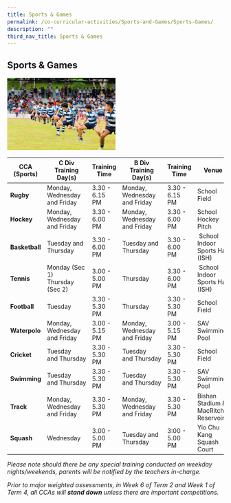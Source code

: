 ```yaml
---
title: Sports & Games
permalink: /co-curricular-activities/Sports-and-Games/Sports-Games/
description: ""
third_nav_title: Sports & Games
---
```

## Sports & Games

<img src="/images/Saints Experience -_ CCAs -_ Sports and Games.jpeg" 
     style="width:50%">
		 

| CCA (Sports) | C Div Training Day(s) | Training Time | B Div Training Day(s) | Training Time | Venue | Teacher(s) In-Charge |
| -------- | -------- | -------- | -------- | -------- |  -------- | -------- |
| **Rugby**     | Monday, Wednesday and Friday    | 3.30 - 6.15 PM     | Monday, Wednesday and Friday     | 3.30 - 6.15 PM     | School Field     |  Mr Benedict Tan |
| **Hockey**     | Monday, Wednesday and Friday    | 3.30 - 6.00 PM     | Monday, Wednesday and Friday     | 3.30 - 6.00 PM     | School Hockey Pitch     |  Ms Shantini |
| **Basketball**     | Tuesday and Thursday    | 3.30 - 6.00 PM     | Tuesday and Thursday     | 3.30 - 6.00 PM     |  School Indoor Sports Hall (ISH)     |  Mr Vincent Lai |
| **Tennis**     | Monday (Sec 1)<br>Thursday (Sec 2)    | 3.00 - 5.00 PM     | Thursday     | 3.30 - 6.00 PM     |  School Indoor Sports Hall (ISH)     |  Mr Jimmy Koh |
| **Football**     | Tuesday   | 3.30 - 5.30 PM     | Thursday  | 3.30 - 5.30 PM    | School Field    | Mr Rajesh |
| **Waterpolo**     | Monday, Wednesday and Friday   | 3.00 - 5.15 PM     | Monday, Wednesday and Friday  |3.00 - 5.15 PM   | SAV Swimming Pool   | Mr Ng Eu Khim |
| **Cricket**     | Tuesday and Thursday   | 3.30 - 5.30 PM     | Tuesday and Thursday  | 3.30 - 5.30 PM   |  School Field   | Mrs Raj |
| **Swimming**    | Tuesday and Thursday   | 3.30 - 5.30 PM     | Tuesday and Thursday  | 3.30 - 5.30 PM   | SAV Swimming Pool   | Mr Tan Yan Ho |
| **Track**    |  Monday, Wednesday and Friday   | 3.30 - 5.30 PM     | Monday, Wednesday and Friday  | 3.30 - 5.30 PM   | Bishan Stadium & MacRitchie Reservoir  | Mr Zulhaqqim |
| **Squash**    |  Wednesday  | 3.00 - 5.00 PM     | Tuesday and Thursday  | 3:00 - 5.00 PM   | Yio Chu Kang Squash Court  | Ms Ng Pei Shing |

_Please note should there be any special training conducted on weekday nights/weekends, parents will be notified by the teachers in-charge._ 

_Prior to major weighted assessments, in Week 6 of Term 2 and Week 1 of Term 4, all CCAs will **stand down** unless there are important competitions._